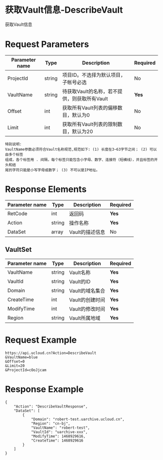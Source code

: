 # 获取Vault信息-DescribeVault

获取Vault信息

# Request Parameters
|Parameter name|Type|Description|Required|
|---|---|---|---|
|ProjectId|string|项目ID。不选择为默认项目，子帐号必选|No|
|VaultName|string|待获取Vault的名称，若不提供，则获取所有Vault|**Yes**|
|Offset|int|获取所有Vault列表的偏移数目，默认为0|No|
|Limit|int|获取所有Vault列表的限制数目，默认为20|No|

```
特别说明:
VaultName参数必须符合Vault名称规范,规范如下: (1) 长度在3~63字节之间； (2) 可以由多个标签
组成，各个标签用 . 间隔，每个标签只能包含小字母、数字、连接符（短横线），并且标签的开头和结
尾的字符只能是小写字母或数字； (3) 不可以是IP地址。

```

# Response Elements
|Parameter name|Type|Description|Required|
|---|---|---|---|
|RetCode|int|返回码|**Yes**|
|Action|string|操作名称|**Yes**|
|DataSet|array|Vault的描述信息|No|

## VaultSet
|Parameter name|Type|Description|Required|
|---|---|---|---|
|VaultName|string|Vault名称|**Yes**|
|VaultId|string|Vault的ID|**Yes**|
|Domain|string|Vault的域名集合|**Yes**|
|CreateTime|int|Vault的创建时间|**Yes**|
|ModifyTime|int|Vault的修改时间|**Yes**|
|Region|string|Vault所属地域|**Yes**|

# Request Example
```
https://api.ucloud.cn?Action=DescribeVault
&VaultName=blue
&Offset=0
&Limit=20
&ProjectId=cOoJjcam
```

# Response Example
```
{
    "Action": "DescribeVaultResponse", 
    "DataSet": [
        {
            "Domain": "robert-test.uarchive.ucloud.cn", 
            "Region": "cn-bj", 
            "VaultName": "robert-test", 
            "VaultId": "uarchive-xxx", 
            "ModifyTime": 1468929616, 
            "CreateTime": 1468929616
        }
    ]
}
```

